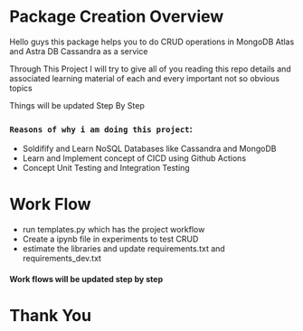 # Package Creation Overview
Hello guys this package helps you to do CRUD operations in MongoDB Atlas and Astra DB Cassandra as a service 

Through This Project I will try to give all of you reading this repo details and associated learning material
of each and every important not so obvious topics

Things will be updated Step By Step

### ` Reasons of why i am doing this project `:
* Soldifify and Learn NoSQL Databases like Cassandra and MongoDB
* Learn and Implement concept of CICD using Github Actions
* Concept Unit Testing and Integration Testing

# Work Flow

* run templates.py which has the project workflow
* Create a ipynb file in experiments to test CRUD
* estimate the libraries and update requirements.txt and requirements_dev.txt


#### Work flows will be updated step by step










# Thank You 